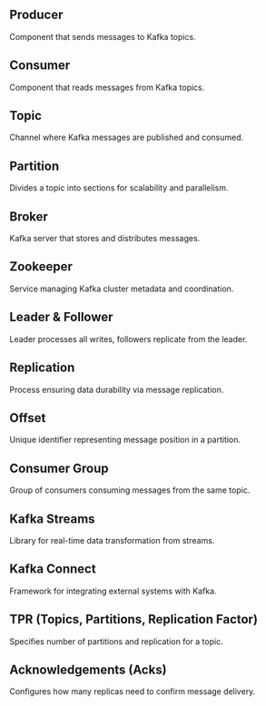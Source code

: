 
## Producer
Component that sends messages to Kafka topics.

## Consumer
Component that reads messages from Kafka topics.

## Topic
Channel where Kafka messages are published and consumed.

## Partition
Divides a topic into sections for scalability and parallelism.

## Broker
Kafka server that stores and distributes messages.

## Zookeeper
Service managing Kafka cluster metadata and coordination.

## Leader & Follower
Leader processes all writes, followers replicate from the leader.

## Replication
Process ensuring data durability via message replication.

## Offset
Unique identifier representing message position in a partition.

## Consumer Group
Group of consumers consuming messages from the same topic.

## Kafka Streams
Library for real-time data transformation from streams.

## Kafka Connect
Framework for integrating external systems with Kafka.

## TPR (Topics, Partitions, Replication Factor)
Specifies number of partitions and replication for a topic.

## Acknowledgements (Acks)
Configures how many replicas need to confirm message delivery.

